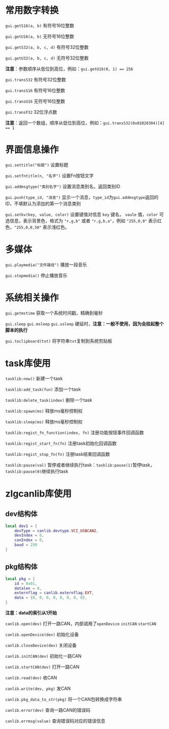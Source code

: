 # 常用数字转换

`gui.getS16(a, b)` 有符号16位整数

`gui.getU16(a, b)` 无符号16位整数

`gui.getS32(a, b, c, d)` 有符号32位整数

`gui.getU32(a, b, c, d)` 无符号32位整数

**注意**：参数顺序从低位到高位，例如：`gui.getU16(0, 1) == 256`

`gui.transS32` 有符号32位整数

`gui.transS16` 有符号16位整数

`gui.transU16` 无符号16位整数

`gui.transF32` 32位浮点数

**注意**：返回一个数组，顺序从低位到高位，例如：`gui.transS32(0x01020304)[4] == 1`

# 界面信息操作

`gui.settitle("标题")` 设置标题

`gui.setfntitle(n, "名字")` 设置Fn按钮文字

`gui.addmsgtype("类别名字")` 设置消息类别名，返回类别ID

`gui.push(type_id, "消息")` 显示一个消息，`type_id`为`gui.addmsgtype`返回的ID，不填默认为添加的第一个消息类别

`gui.setkv(key, value, color)` 设置键值对信息 `key` 键名， `vaule` 值，`color` 可选信息，表示背景色，格式为 `"r,g,b"` 或者 `"r,g,b,a"`，例如 `"255,0,0"` 表示红色，`"255,0,0,50"` 表示浅红色。

# 多媒体

`gui.playmedia("文件路径")` 播放一段音乐

`gui.stopmedia()` 停止播放音乐


# 系统相关操作

`gui.getmstime` 获取一个系统时间戳，精确到毫秒

`gui.sleep` `gui.msleep` `gui.usleep` 硬延时，**注意：一般不使用，因为会挂起整个脚本的执行**

`gui.toclipboard(txt)` 将字符串`txt`复制到系统剪贴板

# task库使用

`tasklib:new()` 新建一个task

`tasklib:add_task(fun)` 添加一个task

`tasklib:delete_task(index)` 删除一个task

`tasklib:spawn(ms)` 释放ms毫秒控制权

`tasklib:sleep(ms)` 释放ms毫秒控制权

`tasklib:regist_fn_function(index, fn)` 注册功能按钮事件回调函数

`tasklib:regist_start_fn(fn)` 注册task初始化回调函数

`tasklib:regist_stop_fn(fn)` 注册task结束回调函数

`tasklib:pause(val)` 暂停或者继续执行task：`tasklib:pause(1)`暂停task，`tasklib:pause(0)`继续执行task

# zlgcanlib库使用

## dev结构体

```lua
local dev1 = {
    devType = canlib.devtype.VCI_USBCAN2,
    devIndex = 0,
    canIndex = 0,
    baud = 250
}
```
## pkg结构体
```lua
local pkg = {
    id = 0x01,
    datalen = 8,
    externflag = canlib.externflag.EXT,
    data = {0, 0, 0, 0, 0, 0, 0, 0},
}
```
**注意：data的索引从1开始**

`canlib.open(dev)` 打开一路CAN，内部调用了`openDevice` `initCAN` `startCAN`

`canlib.openDevice(dev)` 初始化设备

`canlib.closeDevice(dev)` 关闭设备

`canlib.initCAN(dev)` 初始化一路CAN

`canlib.startCAN(dev)` 打开一路CAN

`canlib.read(dev)` 收CAN

`canlib.write(dev, pkg)` 发CAN

`canlib.pkg_data_to_str(pkg)` 将一个CAN包转换成字符串

`canlib.error(dev)` 查询一路CAN的错误码

`canlib.errmsg(value)` 查询错误码对应的错误信息